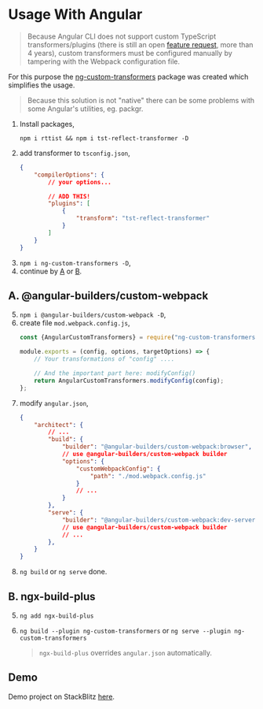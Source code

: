 # Usage With Angular
> Because Angular CLI does not support custom TypeScript transformers/plugins (there is still an open [feature request](https://github.com/angular/angular/issues/22434), more than 4 years), custom transformers must be configured manually by tampering with the Webpack configuration file.

For this purpose the [ng-custom-transformers](https://www.npmjs.com/package/ng-custom-transformers) 
package was created which simplifies the usage.

> Because this solution is not "native" there can be some problems with some Angular's utilities, eg. packgr.

1. Install packages,
    ```
    npm i rttist && npm i tst-reflect-transformer -D
    ```
2. add transformer to `tsconfig.json`,
    ```json
    {
        "compilerOptions": {
            // your options...
    
            // ADD THIS!
            "plugins": [
                {
                    "transform": "tst-reflect-transformer"
                }
            ]
        }
    }
    ```
3. `npm i ng-custom-transformers -D`,
4. continue by [A](#a-angular-builderscustom-webpack) or [B](#b-ngx-build-plus).


## A. @angular-builders/custom-webpack
5. `npm i @angular-builders/custom-webpack -D`,
6. create file `mod.webpack.config.js`,
    ```javascript
    const {AngularCustomTransformers} = require("ng-custom-transformers");
    
    module.exports = (config, options, targetOptions) => {
        // Your transformations of "config" ....
    
        // And the important part here: modifyConfig()
        return AngularCustomTransformers.modifyConfig(config);
    };
    ```
7. modify `angular.json`,
    ```json
    {
        "architect": {
            // ...
            "build": {
                "builder": "@angular-builders/custom-webpack:browser",
                // use @angular-builders/custom-webpack builder
                "options": {
                    "customWebpackConfig": {
                        "path": "./mod.webpack.config.js"
                    }
                    // ...
                }
            },
            "serve": {
                "builder": "@angular-builders/custom-webpack:dev-server",
                // use @angular-builders/custom-webpack builder
                // ...
            },
        }
    }
    ```
8. `ng build` or `ng serve` done.

## B. ngx-build-plus
5. `ng add ngx-build-plus`
6. `ng build --plugin ng-custom-transformers` or `ng serve --plugin ng-custom-transformers`

    > `ngx-build-plus` overrides `angular.json` automatically.


## Demo
Demo project on StackBlitz [here](https://stackblitz.com/edit/tst-reflect-angular-ag-custom-transformers?file=src%2Fapp%2Fapp.component.ts).